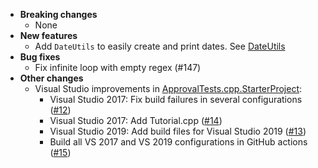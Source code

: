 <!-- See the [v.x.y.z milestone](https://github.com/approvals/ApprovalTests.cpp/milestone/__MILESTONE_NUMBER__?closed=1) for the full list of changes. -->

* **Breaking changes**
    * None
* **New features**
    * Add `DateUtils` to easily create and print dates. See [DateUtils](https://github.com/approvals/ApprovalTests.cpp/blob/master/doc/Utilities.md#dateutils)
* **Bug fixes**
    * Fix infinite loop with empty regex (#147)
* **Other changes**
    * Visual Studio improvements in [ApprovalTests.cpp.StarterProject](https://github.com/approvals/ApprovalTests.cpp.StarterProject):
        * Visual Studio 2017: Fix build failures in several configurations ([#12](https://github.com/approvals/ApprovalTests.cpp.StarterProject/issues/12))
        * Visual Studio 2017: Add Tutorial.cpp ([#14](https://github.com/approvals/ApprovalTests.cpp.StarterProject/issues/14))
        * Visual Studio 2019: Add build files for Visual Studio 2019 ([#13](https://github.com/approvals/ApprovalTests.cpp.StarterProject/issues/13))
        * Build all VS 2017 and  VS 2019 configurations in GitHub actions ([#15](https://github.com/approvals/ApprovalTests.cpp.StarterProject/issues/15))

